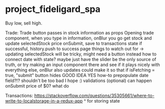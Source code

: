 # project_fideligard_spa
Buy low, sell high.

Trade:
  Trade button passes in stock information as props
  Opening trade component, when you type in information, onBlur you go get stock and update selectedStock price
  onSubmit, save to transactions state
  if successful, history.push to success page
  things to watch out for ->
    updating selectedStock will be tricky, might need a button instead
    how to connect date with state? maybe just have the slider be the only source of truth, or
    try making an input component there and see if it plays nicely with everything else, onBlur also updates
    could make it so that if isFetching = true, "submit" button hides GOOD IDEA YES
    how-to prepopulate date field?!? shouldn't be too bad I hope :)
    validations (optional) can happen onSubmit
    price of $0? what do

Transactions:
https://stackoverflow.com/questions/35305661/where-to-write-to-localstorage-in-a-redux-app
^ for storing state